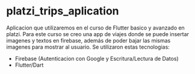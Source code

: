 # platzi_trips_aplication

Aplicacion que utilizaremos en el curso de Flutter basico y avanzado en platzi.
Para este curso se creo una app de viajes donde se puede insertar imagenes y textos en firebase,
además de poder bajar las mismas imagenes para mostrar al usuario.
Se utilizaron estas tecnologias:
- Firebase (Autenticacion con Google y Escritura/Lectura de Datos)
- Flutter/Dart

